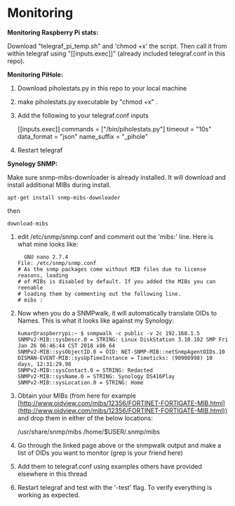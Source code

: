 # Monitoring


**Monitoring Raspberry Pi stats:**

Download "telegraf_pi_temp.sh" and 'chmod +x' the script. Then call it from within telegraf using "[[inputs.exec]]" (already included telegraf.conf in this repo).

**Monitoring PiHole:**

 1. Download piholestats.py in this repo to your local machine 
 2. make  piholestats.py executable by "chmod +x" .
 3. Add the following to your telegraf.conf inputs

    [[inputs.exec]]
        commands = ["/bin/piholestats.py"]
        timeout = "10s"
        data_format = "json"
        name_suffix = "_pihole"

 4. Restart telegraf

**Synology SNMP:**


Make sure snmp-mibs-downloader is already installed. It will download and install additional MIBs during install.

    apt-get install snmp-mibs-downloader
then

    download-mibs

1.  edit /etc/snmp/snmp.conf and comment out the 'mibs:' line. Here is what mine looks like:
    
    ```
      GNU nano 2.7.4                                                                                                                   
    File: /etc/snmp/snmp.conf
    # As the snmp packages come without MIB files due to license reasons, loading
    # of MIBs is disabled by default. If you added the MIBs you can reenable
    # loading them by commenting out the following line.
    # mibs :
    
    ```
    
2.  Now when you do a SNMPwalk, it will automatically translate OIDs to Names. This is what it looks like against my Synology:
    
    ```
    kumar@raspberrypi:~ $ snmpwalk -c public -v 2c 192.168.1.5
    SNMPv2-MIB::sysDescr.0 = STRING: Linux DiskStation 3.10.102 SMP Fri Jan 26 06:46:44 CST 2018 x86_64
    SNMPv2-MIB::sysObjectID.0 = OID: NET-SNMP-MIB::netSnmpAgentOIDs.10
    DISMAN-EVENT-MIB::sysUpTimeInstance = Timeticks: (90908998) 10 days, 12:31:29.98
    SNMPv2-MIB::sysContact.0 = STRING: Redacted
    SNMPv2-MIB::sysName.0 = STRING: Synology DS416Play
    SNMPv2-MIB::sysLocation.0 = STRING: Home
    
    ```
    
3.  Obtain your MIBs (from here for example  [http://www.oidview.com/mibs/12356/FORTINET-FORTIGATE-MIB.html](http://www.oidview.com/mibs/12356/FORTINET-FORTIGATE-MIB.html)) and drop them in either of the below locations:

    /usr/share/snmp/mibs
    /home/$USER/.snmp/mibs

    
4.  Go through the linked page above or the snmpwalk output and make a list of OIDs you want to monitor (grep is your friend here)
    
5.  Add them to telegraf.conf using examples others have provided elsewhere in this thread
    
6.  Restart telegraf and test with the '-test' flag. To verify everything is working as expected.
